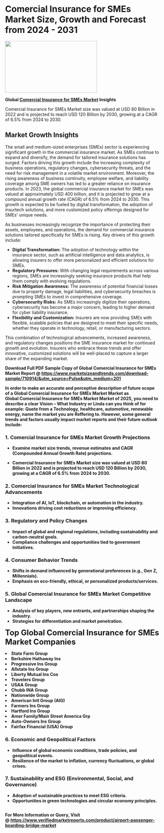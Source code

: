 <H1>Comercial Insurance for SMEs Market Size, Growth and Forecast from 2024 - 2031</H1><img class="aligncenter size-medium wp-image-584254" src="https://thirdeyenews.in/wp-content/uploads/2024/09/Global-Market-Research-300x168.jpeg" alt="" width="300" height="168" /><p><strong>Global&nbsp;<a href="https://www.marketsizeandtrends.com/download-sample/710914/&amp;utm_source=Pulse&amp;utm_medium=201">Comercial Insurance for SMEs Market</a> Insights</strong></p><p>Comercial Insurance for SMEs Market size was valued at USD 80 Billion in 2022 and is projected to reach USD 120 Billion by 2030, growing at a CAGR of 6.5% from 2024 to 2030.</p><p><h2>Market Growth Insights</h2> <p>The small and medium-sized enterprises (SMEs) sector is experiencing significant growth in the commercial insurance market. As SMEs continue to expand and diversify, the demand for tailored insurance solutions has surged. Factors driving this growth include the increasing complexity of business operations, regulatory changes, cybersecurity threats, and the need for risk management in a volatile market environment. Moreover, the rising awareness of business continuity, employee welfare, and liability coverage among SME owners has led to a greater reliance on insurance products. In 2023, the global commercial insurance market for SMEs was valued at approximately USD 400 billion, and it is projected to grow at a compound annual growth rate (CAGR) of 6.5% from 2024 to 2030. This growth is expected to be fueled by digital transformation, the adoption of insurtech solutions, and more customized policy offerings designed for SMEs' unique needs.</p> <p><strong></strong></p> <p>As businesses increasingly recognize the importance of protecting their assets, employees, and operations, the demand for commercial insurance solutions tailored specifically for SMEs is rising. Key drivers of this growth include: </p> <ul> <li><strong>Digital Transformation:</strong> The adoption of technology within the insurance sector, such as artificial intelligence and data analytics, is allowing insurers to offer more personalized and efficient solutions for SMEs.</li> <li><strong>Regulatory Pressures:</strong> With changing legal requirements across various regions, SMEs are increasingly seeking insurance products that help them comply with evolving regulations.</li> <li><strong>Risk Mitigation Awareness:</strong> The awareness of potential financial losses due to property damage, legal liabilities, and cybersecurity breaches is prompting SMEs to invest in comprehensive coverage.</li> <li><strong>Cybersecurity Risks:</strong> As SMEs increasingly digitize their operations, cybersecurity has become a major concern, leading to higher demand for cyber liability insurance.</li> <li><strong>Flexibility and Customization:</strong> Insurers are now providing SMEs with flexible, scalable policies that are designed to meet their specific needs, whether they operate in technology, retail, or manufacturing sectors.</li> </ul> <p>This combination of technological advancements, increased awareness, and regulatory changes positions the SME insurance market for continued growth and evolution. Insurers who embrace these trends and offer innovative, customized solutions will be well-placed to capture a larger share of the expanding market.</p> <p><strong></p><p><span class=""><strong>Download Full PDF Sample Copy of Global Comercial Insurance for SMEs Market Report</strong> @ <a href="https://www.marketsizeandtrends.com/download-sample/710914/&amp;utm_source=Pulse&amp;utm_medium=201" target="_blank">https://www.marketsizeandtrends.com/download-sample/710914/&amp;utm_source=Pulse&amp;utm_medium=201</a></span></p><p>In order to make an accurate and perceptive description of future scope of a Global&nbsp;Comercial Insurance for SMEs Market Market as Global&nbsp;Comercial Insurance for SMEs Market Market of 2025, you need to describe a clear Vision &ndash; What Industry or Linda can you think of for example: Quote from a Technology, healthcare, automotive, renewable energy, name the market you are Reffering to. However, some general trends and factors usually impact market reports and their future outlook include:</p><h3>1.&nbsp;<strong>Comercial Insurance for SMEs Market Growth Projections</strong></h3><ul><li>Examine market size trends, revenue estimates and CAGR (Compounded Annual Growth Rate) projections.</li><li><p>Comercial Insurance for SMEs Market size was valued at USD 80 Billion in 2022 and is projected to reach USD 120 Billion by 2030, growing at a CAGR of 6.5% from 2024 to 2030.</p></li></ul><h3>2.&nbsp;<strong>Comercial Insurance for SMEs Market Technological Advancements</strong></h3><ul><li>Integration of AI, IoT, blockchain, or automation in the industry.</li><li>Innovations driving cost reductions or improving efficiency.</li></ul><h3>3.&nbsp;<strong>Regulatory and Policy Changes</strong></h3><ul><li>Impact of global and regional regulations, including sustainability and carbon-neutral goals.</li><li>Compliance challenges and opportunities tied to government initiatives.</li></ul><h3>4.&nbsp;<strong>Consumer Behavior Trends</strong></h3><ul><li>Shifts in demand influenced by generational preferences (e.g., Gen Z, Millennials).</li><li>Emphasis on eco-friendly, ethical, or personalized products/services.</li></ul><h3>5.&nbsp;<strong>Global Comercial Insurance for SMEs Market Competitive Landscape</strong></h3><ul><li>Analysis of key players, new entrants, and partnerships shaping the industry.</li><li>Strategies for differentiation and market penetration.</li></ul><p data-pm-slice="1 1 []"><span style="color: inherit; font-family: inherit; font-size: 25px;">Top Global Comercial Insurance for SMEs Market Companies</span></p><div class="" data-test-id=""><p><li>State Farm Group</li><li> Berkshire Hathaway Ins</li><li> Progressive Ins Group</li><li> Allstate Ins Group</li><li> Liberty Mutual Ins Cos</li><li> Travelers Group</li><li> USAA Group</li><li> Chubb INA Group</li><li> Nationwide Group</li><li> American Intl Group (AIG)</li><li> Farmers Ins Group</li><li> Hartford Ins Group</li><li> Amer Family/Main Street America Grp</li><li> Auto-Owners Ins Group</li><li> Fairfax Financial (USA) Group</li></p></div><h3>6.&nbsp;<strong>Economic and Geopolitical Factors</strong></h3><ul><li>Influence of global economic conditions, trade policies, and geopolitical events.</li><li>Resilience of the market to inflation, currency fluctuations, or global crises.</li></ul><h3>7.&nbsp;<strong>Sustainability and ESG (Environmental, Social, and Governance)</strong></h3><ul><li>Adoption of sustainable practices to meet ESG criteria.</li><li>Opportunities in green technologies and circular economy principles.</li></ul><h2><strong style="font-size: 14px;">For More Information or Query, Visit @&nbsp;</strong><a style="background-color: #ffffff; font-size: 14px;" href="https://www.marketsizeandtrends.com/report/comercial-insurance-for-smes-market/" target="_blank">https://www.verifiedmarketreports.com/product/airport-passenger-boarding-bridge-market</a></h2>
